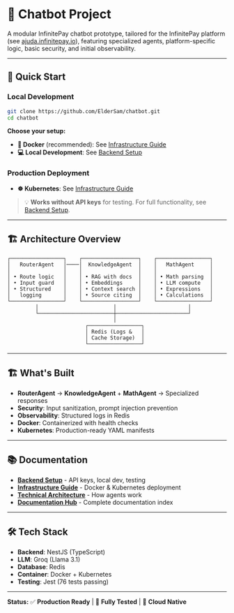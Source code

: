 # 🤖 Chatbot Project

A modular InfinitePay chatbot prototype, tailored for the InfinitePay platform (see [ajuda.infinitepay.io](https://ajuda.infinitepay.io/pt-BR/)), featuring specialized agents, platform-specific logic, basic security, and initial observability.

---

## 🚀 Quick Start

### Local Development
```bash
git clone https://github.com/ElderSam/chatbot.git
cd chatbot
```

**Choose your setup:**
- **🐳 Docker** (recommended): See [Infrastructure Guide](./infrastructure/README.md#-docker)
- **💻 Local Development**: See [Backend Setup](./backend/README.md)

### Production Deployment
- **☸️ Kubernetes**: See [Infrastructure Guide](./infrastructure/README.md#️-kubernetes)

> 💡 **Works without API keys** for testing. For full functionality, see [Backend Setup](./backend/README.md).

---

## 🏗️ Architecture Overview

```
┌─────────────────┐    ┌──────────────────┐    ┌─────────────────┐
│   RouterAgent   │────│  KnowledgeAgent  │    │   MathAgent     │
│                 │    │                  │    │                 │
│ • Route logic   │    │ • RAG with docs  │    │ • Math parsing  │
│ • Input guard   │    │ • Embeddings     │    │ • LLM compute   │
│ • Structured    │    │ • Context search │    │ • Expressions   │
│   logging       │    │ • Source citing  │    │ • Calculations  │
└─────────────────┘    └──────────────────┘    └─────────────────┘
         │                        │                       │
         └────────────────────────┼───────────────────────┘
                                  │
                         ┌─────────────────┐
                         │ Redis (Logs &   │
                         │ Cache Storage)  │
                         └─────────────────┘
```

---

## 🏗️ What's Built

- **RouterAgent** → **KnowledgeAgent** + **MathAgent** → Specialized responses
- **Security**: Input sanitization, prompt injection prevention  
- **Observability**: Structured logs in Redis
- **Docker**: Containerized with health checks
- **Kubernetes**: Production-ready YAML manifests

---

## 📚 Documentation

- **[Backend Setup](./backend/README.md)** - API keys, local dev, testing
- **[Infrastructure Guide](./infrastructure/README.md)** - Docker & Kubernetes deployment
- **[Technical Architecture](./backend/docs/README.md)** - How agents work
- **[Documentation Hub](./docs/README.md)** - Complete documentation index

---

## 🛠️ Tech Stack

- **Backend**: NestJS (TypeScript)
- **LLM**: Groq (Llama 3.1)
- **Database**: Redis
- **Container**: Docker + Kubernetes
- **Testing**: Jest (76 tests passing)

---

**Status:** ✅ **Production Ready** | 🧪 **Fully Tested** | 🚀 **Cloud Native**
